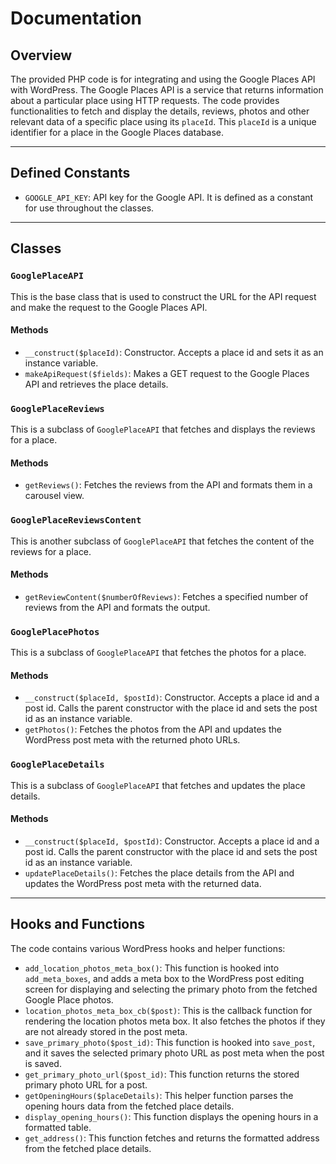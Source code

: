 # Documentation

## Overview

The provided PHP code is for integrating and using the Google Places API with WordPress. The Google Places API is a service that returns information about a particular place using HTTP requests. The code provides functionalities to fetch and display the details, reviews, photos and other relevant data of a specific place using its `placeId`. This `placeId` is a unique identifier for a place in the Google Places database.

---

## Defined Constants

- `GOOGLE_API_KEY`: API key for the Google API. It is defined as a constant for use throughout the classes.

---

## Classes

### `GooglePlaceAPI`

This is the base class that is used to construct the URL for the API request and make the request to the Google Places API.

#### Methods

- `__construct($placeId)`: Constructor. Accepts a place id and sets it as an instance variable.
- `makeApiRequest($fields)`: Makes a GET request to the Google Places API and retrieves the place details.

### `GooglePlaceReviews`

This is a subclass of `GooglePlaceAPI` that fetches and displays the reviews for a place.

#### Methods

- `getReviews()`: Fetches the reviews from the API and formats them in a carousel view.

### `GooglePlaceReviewsContent`

This is another subclass of `GooglePlaceAPI` that fetches the content of the reviews for a place.

#### Methods

- `getReviewContent($numberOfReviews)`: Fetches a specified number of reviews from the API and formats the output.

### `GooglePlacePhotos`

This is a subclass of `GooglePlaceAPI` that fetches the photos for a place.

#### Methods

- `__construct($placeId, $postId)`: Constructor. Accepts a place id and a post id. Calls the parent constructor with the place id and sets the post id as an instance variable.
- `getPhotos()`: Fetches the photos from the API and updates the WordPress post meta with the returned photo URLs.

### `GooglePlaceDetails`

This is a subclass of `GooglePlaceAPI` that fetches and updates the place details.

#### Methods

- `__construct($placeId, $postId)`: Constructor. Accepts a place id and a post id. Calls the parent constructor with the place id and sets the post id as an instance variable.
- `updatePlaceDetails()`: Fetches the place details from the API and updates the WordPress post meta with the returned data.

---

## Hooks and Functions

The code contains various WordPress hooks and helper functions:

- `add_location_photos_meta_box()`: This function is hooked into `add_meta_boxes`, and adds a meta box to the WordPress post editing screen for displaying and selecting the primary photo from the fetched Google Place photos.
- `location_photos_meta_box_cb($post)`: This is the callback function for rendering the location photos meta box. It also fetches the photos if they are not already stored in the post meta.
- `save_primary_photo($post_id)`: This function is hooked into `save_post`, and it saves the selected primary photo URL as post meta when the post is saved.
- `get_primary_photo_url($post_id)`: This function returns the stored primary photo URL for a post.
- `getOpeningHours($placeDetails)`: This helper function parses the opening hours data from the fetched place details.
- `display_opening_hours()`: This function displays the opening hours in a formatted table.
- `get_address()`: This function fetches and returns the formatted address from the fetched place details.
